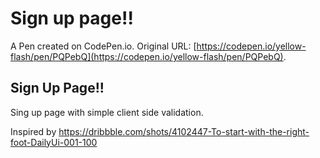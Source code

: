 # Sign up page!!

A Pen created on CodePen.io. Original URL: [https://codepen.io/yellow-flash/pen/PQPebQ](https://codepen.io/yellow-flash/pen/PQPebQ).

## Sign Up Page!! 
Sing up page with simple client side  validation.

Inspired by https://dribbble.com/shots/4102447-To-start-with-the-right-foot-DailyUi-001-100
